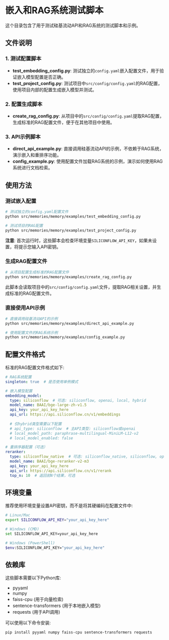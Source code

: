 # 嵌入和RAG系统测试脚本

这个目录包含了用于测试硅基流动API和RAG系统的测试脚本和示例。

## 文件说明

### 1. 测试配置脚本

- **test_embedding_config.py**: 测试独立的`config.yaml`嵌入配置文件，用于验证嵌入模型配置是否正确。
- **test_project_config.py**: 测试项目中`src/config/config.yaml`的RAG配置，使用项目内部的配置生成嵌入模型并测试。

### 2. 配置生成脚本

- **create_rag_config.py**: 从项目中的`src/config/config.yaml`提取RAG配置，生成标准的RAG配置文件，便于在其他项目中使用。

### 3. API示例脚本

- **direct_api_example.py**: 直接调用硅基流动API的示例，不依赖于RAG系统，演示嵌入和重排序功能。
- **config_example.py**: 使用配置文件加载RAG系统的示例，演示如何使用RAG系统进行文档检索。

## 使用方法

### 测试嵌入配置

```bash
# 测试独立的config.yaml配置文件
python src/memories/memory/examples/test_embedding_config.py

# 测试项目的RAG配置
python src/memories/memory/examples/test_project_config.py
```

**注意**: 首次运行时，这些脚本会检查环境变量`SILICONFLOW_API_KEY`，如果未设置，将提示您输入API密钥。

### 生成RAG配置文件

```bash
# 从项目配置生成标准的RAG配置文件
python src/memories/memory/examples/create_rag_config.py
```

此脚本会读取项目中的`src/config/config.yaml`文件，提取RAG相关设置，并生成标准的RAG配置文件。

### 直接使用API示例

```bash
# 直接调用硅基流动API的示例
python src/memories/memory/examples/direct_api_example.py

# 使用配置文件的RAG系统示例
python src/memories/memory/examples/config_example.py
```

## 配置文件格式

标准的RAG配置文件格式如下:

```yaml
# RAG系统配置
singleton: true  # 是否使用单例模式

# 嵌入模型配置
embedding_model:
  type: siliconflow  # 可选: siliconflow, openai, local, hybrid
  model_name: BAAI/bge-large-zh-v1.5
  api_key: your_api_key_here
  api_url: https://api.siliconflow.cn/v1/embeddings
  
  # 仅hybrid类型需要以下配置
  # api_type: siliconflow  # 主API类型: siliconflow或openai
  # local_model_path: paraphrase-multilingual-MiniLM-L12-v2
  # local_model_enabled: false

# 重排序器配置（可选）
reranker:
  type: siliconflow_native  # 可选: siliconflow_native, siliconflow, openai, local
  model_name: BAAI/bge-reranker-v2-m3
  api_key: your_api_key_here
  api_url: https://api.siliconflow.cn/v1/rerank
  top_n: 10  # 返回前N个结果，可选
```

## 环境变量

推荐使用环境变量设置API密钥，而不是将其硬编码在配置文件中:

```bash
# Linux/Mac
export SILICONFLOW_API_KEY="your_api_key_here"

# Windows (CMD)
set SILICONFLOW_API_KEY=your_api_key_here

# Windows (PowerShell)
$env:SILICONFLOW_API_KEY="your_api_key_here"
```

## 依赖库

这些脚本需要以下Python库:

- pyyaml
- numpy
- faiss-cpu (用于向量检索)
- sentence-transformers (用于本地嵌入模型)
- requests (用于API调用)

可以使用以下命令安装:

```bash
pip install pyyaml numpy faiss-cpu sentence-transformers requests
``` 
